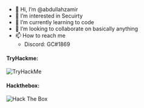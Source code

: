 - 👋 Hi, I’m @abdullahzamir
- 👀 I’m interested in Secuirty 
- 🌱 I’m currently learning to code  
- 💞️ I’m looking to collaborate on basically anything 
- 📫 How to reach me 
   - Discord: GC#1869

<!---
abdullahzamir/abdullahzamir is a ✨ special ✨ repository because its `README.md` (this file) appears on your GitHub profile.
You can click the Preview link to take a look at your changes.
--->

#### TryHackme:
<img src="https://tryhackme-badges.s3.amazonaws.com/abdullahzamir.png" alt="TryHackMe">

#### Hackthebox:
<img src="http://www.hackthebox.eu/badge/image/376290" alt="Hack The Box">



